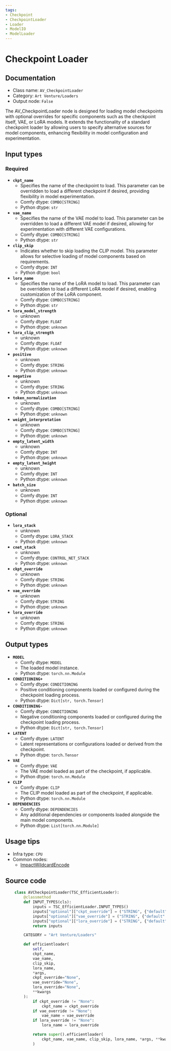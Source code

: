 ```yaml
---
tags:
- Checkpoint
- CheckpointLoader
- Loader
- ModelIO
- ModelLoader
---
```


# Checkpoint Loader
## Documentation
- Class name: `AV_CheckpointLoader`
- Category: `Art Venture/Loaders`
- Output node: `False`

The AV_CheckpointLoader node is designed for loading model checkpoints with optional overrides for specific components such as the checkpoint itself, VAE, or LoRA models. It extends the functionality of a standard checkpoint loader by allowing users to specify alternative sources for model components, enhancing flexibility in model configuration and experimentation.
## Input types
### Required
- **`ckpt_name`**
    - Specifies the name of the checkpoint to load. This parameter can be overridden to load a different checkpoint if desired, providing flexibility in model experimentation.
    - Comfy dtype: `COMBO[STRING]`
    - Python dtype: `str`
- **`vae_name`**
    - Specifies the name of the VAE model to load. This parameter can be overridden to load a different VAE model if desired, allowing for experimentation with different VAE configurations.
    - Comfy dtype: `COMBO[STRING]`
    - Python dtype: `str`
- **`clip_skip`**
    - Indicates whether to skip loading the CLIP model. This parameter allows for selective loading of model components based on requirements.
    - Comfy dtype: `INT`
    - Python dtype: `bool`
- **`lora_name`**
    - Specifies the name of the LoRA model to load. This parameter can be overridden to load a different LoRA model if desired, enabling customization of the LoRA component.
    - Comfy dtype: `COMBO[STRING]`
    - Python dtype: `str`
- **`lora_model_strength`**
    - unknown
    - Comfy dtype: `FLOAT`
    - Python dtype: `unknown`
- **`lora_clip_strength`**
    - unknown
    - Comfy dtype: `FLOAT`
    - Python dtype: `unknown`
- **`positive`**
    - unknown
    - Comfy dtype: `STRING`
    - Python dtype: `unknown`
- **`negative`**
    - unknown
    - Comfy dtype: `STRING`
    - Python dtype: `unknown`
- **`token_normalization`**
    - unknown
    - Comfy dtype: `COMBO[STRING]`
    - Python dtype: `unknown`
- **`weight_interpretation`**
    - unknown
    - Comfy dtype: `COMBO[STRING]`
    - Python dtype: `unknown`
- **`empty_latent_width`**
    - unknown
    - Comfy dtype: `INT`
    - Python dtype: `unknown`
- **`empty_latent_height`**
    - unknown
    - Comfy dtype: `INT`
    - Python dtype: `unknown`
- **`batch_size`**
    - unknown
    - Comfy dtype: `INT`
    - Python dtype: `unknown`
### Optional
- **`lora_stack`**
    - unknown
    - Comfy dtype: `LORA_STACK`
    - Python dtype: `unknown`
- **`cnet_stack`**
    - unknown
    - Comfy dtype: `CONTROL_NET_STACK`
    - Python dtype: `unknown`
- **`ckpt_override`**
    - unknown
    - Comfy dtype: `STRING`
    - Python dtype: `unknown`
- **`vae_override`**
    - unknown
    - Comfy dtype: `STRING`
    - Python dtype: `unknown`
- **`lora_override`**
    - unknown
    - Comfy dtype: `STRING`
    - Python dtype: `unknown`
## Output types
- **`MODEL`**
    - Comfy dtype: `MODEL`
    - The loaded model instance.
    - Python dtype: `torch.nn.Module`
- **`CONDITIONING+`**
    - Comfy dtype: `CONDITIONING`
    - Positive conditioning components loaded or configured during the checkpoint loading process.
    - Python dtype: `Dict[str, torch.Tensor]`
- **`CONDITIONING-`**
    - Comfy dtype: `CONDITIONING`
    - Negative conditioning components loaded or configured during the checkpoint loading process.
    - Python dtype: `Dict[str, torch.Tensor]`
- **`LATENT`**
    - Comfy dtype: `LATENT`
    - Latent representations or configurations loaded or derived from the checkpoint.
    - Python dtype: `torch.Tensor`
- **`VAE`**
    - Comfy dtype: `VAE`
    - The VAE model loaded as part of the checkpoint, if applicable.
    - Python dtype: `torch.nn.Module`
- **`CLIP`**
    - Comfy dtype: `CLIP`
    - The CLIP model loaded as part of the checkpoint, if applicable.
    - Python dtype: `torch.nn.Module`
- **`DEPENDENCIES`**
    - Comfy dtype: `DEPENDENCIES`
    - Any additional dependencies or components loaded alongside the main model components.
    - Python dtype: `List[torch.nn.Module]`
## Usage tips
- Infra type: `CPU`
- Common nodes:
    - [ImpactWildcardEncode](../../ComfyUI-Impact-Pack/Nodes/ImpactWildcardEncode.md)



## Source code
```python
    class AVCheckpointLoader(TSC_EfficientLoader):
        @classmethod
        def INPUT_TYPES(cls):
            inputs = TSC_EfficientLoader.INPUT_TYPES()
            inputs["optional"]["ckpt_override"] = ("STRING", {"default": "None"})
            inputs["optional"]["vae_override"] = ("STRING", {"default": "None"})
            inputs["optional"]["lora_override"] = ("STRING", {"default": "None"})
            return inputs

        CATEGORY = "Art Venture/Loaders"

        def efficientloader(
            self,
            ckpt_name,
            vae_name,
            clip_skip,
            lora_name,
            *args,
            ckpt_override="None",
            vae_override="None",
            lora_override="None",
            **kwargs
        ):
            if ckpt_override != "None":
                ckpt_name = ckpt_override
            if vae_override != "None":
                vae_name = vae_override
            if lora_override != "None":
                lora_name = lora_override

            return super().efficientloader(
                ckpt_name, vae_name, clip_skip, lora_name, *args, **kwargs
            )

```
